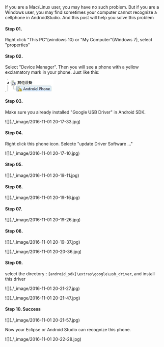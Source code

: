 If you are a Mac/Linux user, you may have no such problem. But if you are a Windows user, you may find sometimes your computer cannot recognize a cellphone in AndroidStudio.  And this post will help you solve this problem

#### Step 01. 
Right click "This PC"(windows 10) or "My Computer"(Windows 7), select "properties"

#### Step 02. 
Select "Device Manager". Then you will see a phone with a yellow exclamatory mark in your phone. Just like this:

![](./_image/2017-08-31-20-22-57.jpg)



#### Step 03.
Make sure you already installed "Google USB Driver" in Android SDK.

![](./_image/2016-11-01 20-17-33.jpg)


#### Step 04. 
Right click this phone icon. Selecte "update Driver Software ..."

![](./_image/2016-11-01 20-17-10.jpg)

#### Step 05. 

![](./_image/2016-11-01 20-19-11.jpg)


#### Step 06. 

![](./_image/2016-11-01 20-19-16.jpg)


#### Step 07. 

![](./_image/2016-11-01 20-19-26.jpg)


#### Step 08. 

![](./_image/2016-11-01 20-19-37.jpg)

![](./_image/2016-11-01 20-20-36.jpg)

#### Step 09.  
select the directory :  `{android_sdk}\extras\google\usb_driver`, and install this driver

![](./_image/2016-11-01 20-21-27.jpg)

![](./_image/2016-11-01 20-21-47.jpg)


#### Step 10. Success

![](./_image/2016-11-01 20-21-57.jpg)

Now your Eclipse or Android Studio can recognize this phone.

![](./_image/2016-11-01 20-22-28.jpg)


  


